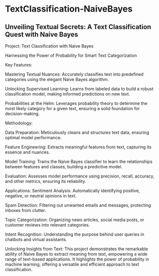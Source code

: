 # TextClassification-NaiveBayes

## Unveiling Textual Secrets: A Text Classification Quest with Naive Bayes

Project: Text Classification with Naive Bayes

Harnessing the Power of Probability for Smart Text Categorization

Key Features:

Mastering Textual Nuances: Accurately classifies text into predefined categories using the elegant Naive Bayes algorithm.

Unlocking Supervised Learning: Learns from labeled data to build a robust classification model, making informed predictions on new text.

Probabilities at the Helm: Leverages probability theory to determine the most likely category for a given text, ensuring a solid foundation for decision-making.

Methodology:

Data Preparation: Meticulously cleans and structures text data, ensuring optimal model performance.

Feature Engineering: Extracts meaningful features from text, capturing its essence and nuances.

Model Training: Trains the Naive Bayes classifier to learn the relationships between features and classes, building a predictive model.

Evaluation: Assesses model performance using precision, recall, accuracy, and other metrics, ensuring its reliability.

Applications:
Sentiment Analysis: Automatically identifying positive, negative, or neutral opinions in text.

Spam Detection: Filtering out unwanted emails and messages, protecting inboxes from clutter.

Topic Categorization: Organizing news articles, social media posts, or customer reviews into relevant categories.

Intent Recognition: Understanding the purpose behind user queries in chatbots and virtual assistants.

Unlocking Insights from Text:
This project demonstrates the remarkable ability of Naive Bayes to extract meaning from text, empowering a wide range of text-based applications. It highlights the power of probability in machine learning, offering a versatile and efficient approach to text classification.
